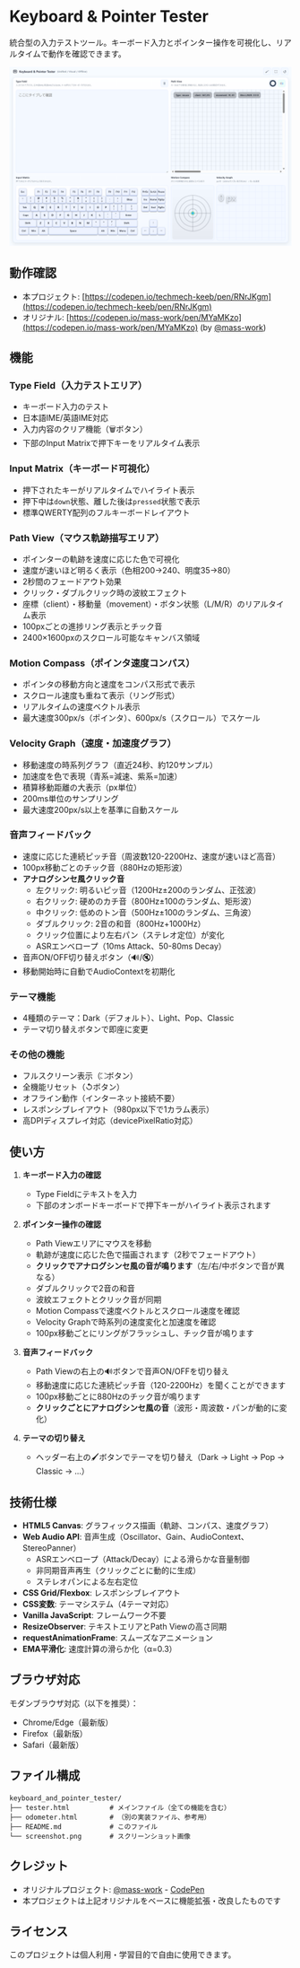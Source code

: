 # Keyboard & Pointer Tester

統合型の入力テストツール。キーボード入力とポインター操作を可視化し、リアルタイムで動作を確認できます。

![Keyboard & Pointer Tester](./screenshot.png)

## 動作確認

- 本プロジェクト: [https://codepen.io/techmech-keeb/pen/RNrJKgm](https://codepen.io/techmech-keeb/pen/RNrJKgm)
- オリジナル: [https://codepen.io/mass-work/pen/MYaMKzo](https://codepen.io/mass-work/pen/MYaMKzo) (by [@mass-work](https://codepen.io/mass-work))

## 機能

### Type Field（入力テストエリア）
- キーボード入力のテスト
- 日本語IME/英語IME対応
- 入力内容のクリア機能（🗑ボタン）
- 下部のInput Matrixで押下キーをリアルタイム表示

### Input Matrix（キーボード可視化）
- 押下されたキーがリアルタイムでハイライト表示
- 押下中は`down`状態、離した後は`pressed`状態で表示
- 標準QWERTY配列のフルキーボードレイアウト

### Path View（マウス軌跡描写エリア）
- ポインターの軌跡を速度に応じた色で可視化
- 速度が速いほど明るく表示（色相200→240、明度35→80）
- 2秒間のフェードアウト効果
- クリック・ダブルクリック時の波紋エフェクト
- 座標（client）・移動量（movement）・ボタン状態（L/M/R）のリアルタイム表示
- 100pxごとの進捗リング表示とチック音
- 2400×1600pxのスクロール可能なキャンバス領域

### Motion Compass（ポインタ速度コンパス）
- ポインタの移動方向と速度をコンパス形式で表示
- スクロール速度も重ねて表示（リング形式）
- リアルタイムの速度ベクトル表示
- 最大速度300px/s（ポインタ）、600px/s（スクロール）でスケール

### Velocity Graph（速度・加速度グラフ）
- 移動速度の時系列グラフ（直近24秒、約120サンプル）
- 加速度を色で表現（青系=減速、紫系=加速）
- 積算移動距離の大表示（px単位）
- 200ms単位のサンプリング
- 最大速度200px/s以上を基準に自動スケール

### 音声フィードバック
- 速度に応じた連続ピッチ音（周波数120-2200Hz、速度が速いほど高音）
- 100px移動ごとのチック音（880Hzの矩形波）
- **アナログシンセ風クリック音**
  - 左クリック: 明るいピッ音（1200Hz±200のランダム、正弦波）
  - 右クリック: 硬めのカチ音（800Hz±100のランダム、矩形波）
  - 中クリック: 低めのトン音（500Hz±100のランダム、三角波）
  - ダブルクリック: 2音の和音（800Hz+1000Hz）
  - クリック位置により左右パン（ステレオ定位）が変化
  - ASRエンベロープ（10ms Attack、50-80ms Decay）
- 音声ON/OFF切り替えボタン（🔊/🔇）
- 移動開始時に自動でAudioContextを初期化

### テーマ機能
- 4種類のテーマ：Dark（デフォルト）、Light、Pop、Classic
- テーマ切り替えボタンで即座に変更

### その他の機能
- フルスクリーン表示（⛶ボタン）
- 全機能リセット（↺ボタン）
- オフライン動作（インターネット接続不要）
- レスポンシブレイアウト（980px以下で1カラム表示）
- 高DPIディスプレイ対応（devicePixelRatio対応）

## 使い方

1. **キーボード入力の確認**
   - Type Fieldにテキストを入力
   - 下部のオンボードキーボードで押下キーがハイライト表示されます

2. **ポインター操作の確認**
   - Path Viewエリアにマウスを移動
   - 軌跡が速度に応じた色で描画されます（2秒でフェードアウト）
   - **クリックでアナログシンセ風の音が鳴ります**（左/右/中ボタンで音が異なる）
   - ダブルクリックで2音の和音
   - 波紋エフェクトとクリック音が同期
   - Motion Compassで速度ベクトルとスクロール速度を確認
   - Velocity Graphで時系列の速度変化と加速度を確認
   - 100px移動ごとにリングがフラッシュし、チック音が鳴ります

3. **音声フィードバック**
   - Path Viewの右上の🔊ボタンで音声ON/OFFを切り替え
   - 移動速度に応じた連続ピッチ音（120-2200Hz）を聞くことができます
   - 100px移動ごとに880Hzのチック音が鳴ります
   - **クリックごとにアナログシンセ風の音**（波形・周波数・パンが動的に変化）

4. **テーマの切り替え**
   - ヘッダー右上の🖌ボタンでテーマを切り替え（Dark → Light → Pop → Classic → ...）

## 技術仕様

- **HTML5 Canvas**: グラフィックス描画（軌跡、コンパス、速度グラフ）
- **Web Audio API**: 音声生成（Oscillator、Gain、AudioContext、StereoPanner）
  - ASRエンベロープ（Attack/Decay）による滑らかな音量制御
  - 非同期音声再生（クリックごとに動的に生成）
  - ステレオパンによる左右定位
- **CSS Grid/Flexbox**: レスポンシブレイアウト
- **CSS変数**: テーマシステム（4テーマ対応）
- **Vanilla JavaScript**: フレームワーク不要
- **ResizeObserver**: テキストエリアとPath Viewの高さ同期
- **requestAnimationFrame**: スムーズなアニメーション
- **EMA平滑化**: 速度計算の滑らか化（α=0.3）

## ブラウザ対応

モダンブラウザ対応（以下を推奨）：
- Chrome/Edge（最新版）
- Firefox（最新版）
- Safari（最新版）

## ファイル構成

```
keyboard_and_pointer_tester/
├── tester.html          # メインファイル（全ての機能を含む）
├── odometer.html        # （別の実装ファイル、参考用）
├── README.md            # このファイル
└── screenshot.png       # スクリーンショット画像
```

## クレジット

- オリジナルプロジェクト: [@mass-work](https://codepen.io/mass-work) - [CodePen](https://codepen.io/mass-work/pen/MYaMKzo)
- 本プロジェクトは上記オリジナルをベースに機能拡張・改良したものです

## ライセンス

このプロジェクトは個人利用・学習目的で自由に使用できます。

